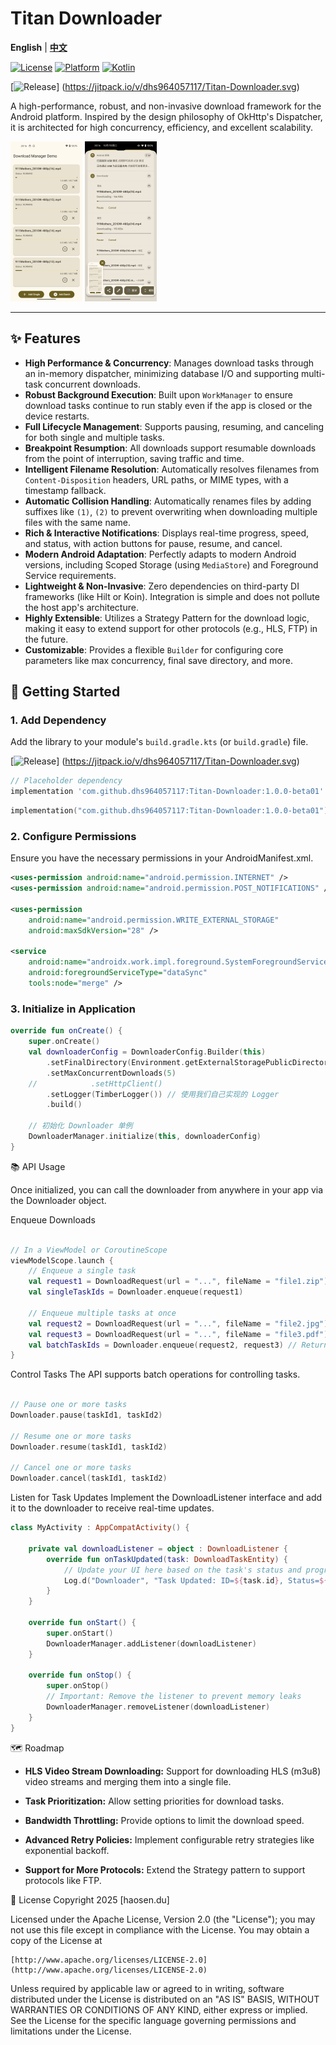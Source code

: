 # Titan Downloader

**English** | [**中文**](https://github.com/dhs964057117/Titan-Downloader/blob/main/README.md)

[![License](https://img.shields.io/badge/License-Apache%202.0-blue.svg)](https://opensource.org/licenses/Apache-2.0)
[![Platform](https://img.shields.io/badge/Platform-Android-green.svg)](https://www.android.com)
[![Kotlin](https://img.shields.io/badge/Kotlin-100%25-blueviolet.svg)](https://kotlinlang.org)

[![Release](https://jitpack.io/v/dhs964057117/Titan-Downloader.svg)] (https://jitpack.io/v/dhs964057117/Titan-Downloader.svg)

A high-performance, robust, and non-invasive download framework for the Android platform. Inspired by the design philosophy of OkHttp's Dispatcher, it is architected for high concurrency, efficiency, and excellent scalability.

<img src="imgs\Screenshot_20251007-201608.png" style="zoom:25%;" /> <img src="imgs\Screenshot_20251007-201616.png" style="zoom:25%;" />

---

## ✨ Features

* **High Performance & Concurrency**: Manages download tasks through an in-memory dispatcher, minimizing database I/O and supporting multi-task concurrent downloads.
* **Robust Background Execution**: Built upon `WorkManager` to ensure download tasks continue to run stably even if the app is closed or the device restarts.
* **Full Lifecycle Management**: Supports pausing, resuming, and canceling for both single and multiple tasks.
* **Breakpoint Resumption**: All downloads support resumable downloads from the point of interruption, saving traffic and time.
* **Intelligent Filename Resolution**: Automatically resolves filenames from `Content-Disposition` headers, URL paths, or MIME types, with a timestamp fallback.
* **Automatic Collision Handling**: Automatically renames files by adding suffixes like `(1)`, `(2)` to prevent overwriting when downloading multiple files with the same name.
* **Rich & Interactive Notifications**: Displays real-time progress, speed, and status, with action buttons for pause, resume, and cancel.
* **Modern Android Adaptation**: Perfectly adapts to modern Android versions, including Scoped Storage (using `MediaStore`) and Foreground Service requirements.
* **Lightweight & Non-Invasive**: Zero dependencies on third-party DI frameworks (like Hilt or Koin). Integration is simple and does not pollute the host app's architecture.
* **Highly Extensible**: Utilizes a Strategy Pattern for the download logic, making it easy to extend support for other protocols (e.g., HLS, FTP) in the future.
* **Customizable**: Provides a flexible `Builder` for configuring core parameters like max concurrency, final save directory, and more.

## 🚀 Getting Started

### 1. Add Dependency

Add the library to your module's `build.gradle.kts` (or `build.gradle`) file.

[![Release](https://jitpack.io/v/dhs964057117/Titan-Downloader.svg)] (https://jitpack.io/v/dhs964057117/Titan-Downloader.svg)

```groovy
// Placeholder dependency
implementation 'com.github.dhs964057117:Titan-Downloader:1.0.0-beta01'
```
```kotlin
implementation("com.github.dhs964057117:Titan-Downloader:1.0.0-beta01")
```
### 2. Configure Permissions

Ensure you have the necessary permissions in your AndroidManifest.xml.
```xml
<uses-permission android:name="android.permission.INTERNET" />
<uses-permission android:name="android.permission.POST_NOTIFICATIONS" />

<uses-permission
    android:name="android.permission.WRITE_EXTERNAL_STORAGE"
    android:maxSdkVersion="28" />

<service
    android:name="androidx.work.impl.foreground.SystemForegroundService"
    android:foregroundServiceType="dataSync"
    tools:node="merge" />
```
### 3. Initialize in Application
```kotlin
override fun onCreate() {
    super.onCreate()
    val downloaderConfig = DownloaderConfig.Builder(this)
        .setFinalDirectory(Environment.getExternalStoragePublicDirectory(Environment.DIRECTORY_DOWNLOADS).absolutePath)
        .setMaxConcurrentDownloads(5)
    //            .setHttpClient()
        .setLogger(TimberLogger()) // 使用我们自己实现的 Logger
        .build()
    
    // 初始化 Downloader 单例
    DownloaderManager.initialize(this, downloaderConfig)
}
```
📚 API Usage

Once initialized, you can call the downloader from anywhere in your app via the Downloader object.

Enqueue Downloads
```Kotlin

// In a ViewModel or CoroutineScope
viewModelScope.launch {
    // Enqueue a single task
    val request1 = DownloadRequest(url = "...", fileName = "file1.zip")
    val singleTaskIds = Downloader.enqueue(request1)

    // Enqueue multiple tasks at once
    val request2 = DownloadRequest(url = "...", fileName = "file2.jpg")
    val request3 = DownloadRequest(url = "...", fileName = "file3.pdf")
    val batchTaskIds = Downloader.enqueue(request2, request3) // Returns a List<Long>
}
```
Control Tasks
The API supports batch operations for controlling tasks.

```Kotlin

// Pause one or more tasks
Downloader.pause(taskId1, taskId2)

// Resume one or more tasks
Downloader.resume(taskId1, taskId2)

// Cancel one or more tasks
Downloader.cancel(taskId1, taskId2)
```
Listen for Task Updates
Implement the DownloadListener interface and add it to the downloader to receive real-time updates.

```Kotlin
class MyActivity : AppCompatActivity() {

    private val downloadListener = object : DownloadListener {
        override fun onTaskUpdated(task: DownloadTaskEntity) {
            // Update your UI here based on the task's status and progress
            Log.d("Downloader", "Task Updated: ID=${task.id}, Status=${task.status}, Progress=${task.progress}%")
        }
    }

    override fun onStart() {
        super.onStart()
        DownloaderManager.addListener(downloadListener)
    }

    override fun onStop() {
        super.onStop()
        // Important: Remove the listener to prevent memory leaks
        DownloaderManager.removeListener(downloadListener)
    }
}
```
🗺️ Roadmap
* **HLS Video Stream Downloading:** Support for downloading HLS (m3u8) video streams and merging them into a single file.

* **Task Prioritization:** Allow setting priorities for download tasks.

* **Bandwidth Throttling:** Provide options to limit the download speed.

* **Advanced Retry Policies:** Implement configurable retry strategies like exponential backoff.

* **Support for More Protocols:** Extend the Strategy pattern to support protocols like FTP.

📄 License
Copyright 2025 [haosen.du]

Licensed under the Apache License, Version 2.0 (the "License");
you may not use this file except in compliance with the License.
You may obtain a copy of the License at

    [http://www.apache.org/licenses/LICENSE-2.0](http://www.apache.org/licenses/LICENSE-2.0)

Unless required by applicable law or agreed to in writing, software
distributed under the License is distributed on an "AS IS" BASIS,
WITHOUT WARRANTIES OR CONDITIONS OF ANY KIND, either express or implied.
See the License for the specific language governing permissions and
limitations under the License.